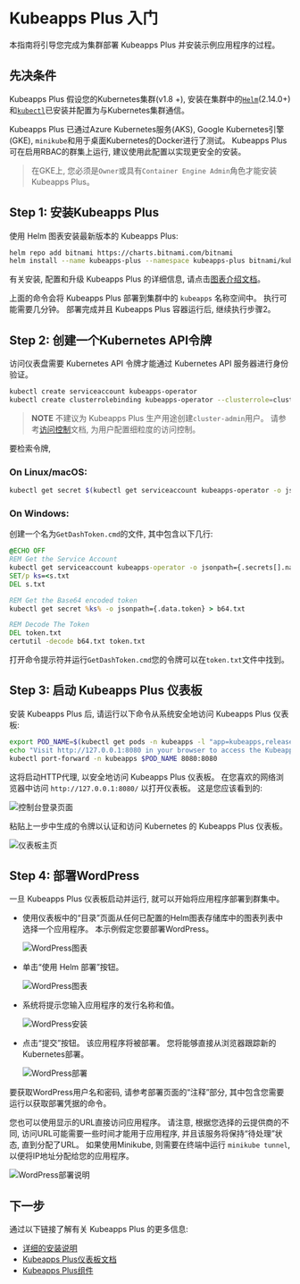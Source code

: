 # Kubeapps Plus 入门

本指南将引导您完成为集群部署 Kubeapps Plus 并安装示例应用程序的过程。

## 先决条件

Kubeapps Plus 假设您的Kubernetes集群(v1.8 +), 安装在集群中的[`Helm`](https://helm.sh/)(2.14.0+)和[`kubectl`](https://kubernetes.io/docs/tasks/tools/install-kubectl/)已安装并配置为与Kubernetes集群通信。 

Kubeapps Plus 已通过Azure Kubernetes服务(AKS), Google Kubernetes引擎(GKE), `minikube`和用于桌面Kubernetes的Docker进行了测试。 Kubeapps Plus 可在启用RBAC的群集上运行, 建议使用此配置以实现更安全的安装。

> 在GKE上, 您必须是`Owner`或具有`Container Engine Admin`角色才能安装Kubeapps Plus。

## Step 1: 安装Kubeapps Plus

使用 Helm 图表安装最新版本的 Kubeapps Plus: 

```bash
helm repo add bitnami https://charts.bitnami.com/bitnami
helm install --name kubeapps-plus --namespace kubeapps-plus bitnami/kubeapps
```

有关安装, 配置和升级 Kubeapps Plus 的详细信息, 请点击[图表介绍文档](../../chart/README.md)。

上面的命令会将 Kubeapps Plus 部署到集群中的 `kubeapps` 名称空间中。 执行可能需要几分钟。 部署完成并且 Kubeapps Plus 容器运行后, 继续执行步骤2。

## Step 2: 创建一个Kubernetes API令牌

访问仪表盘需要 Kubernetes API 令牌才能通过 Kubernetes API 服务器进行身份验证。

```bash
kubectl create serviceaccount kubeapps-operator
kubectl create clusterrolebinding kubeapps-operator --clusterrole=cluster-admin --serviceaccount=default:kubeapps-operator
```

> **NOTE** 不建议为 Kubeapps Plus 生产用途创建`cluster-admin`用户。 请参考[访问控制](/docs/user/access-control.md)文档, 为用户配置细粒度的访问控制。

要检索令牌, 

### On Linux/macOS:

```bash
kubectl get secret $(kubectl get serviceaccount kubeapps-operator -o jsonpath='{range .secrets[*]}{.name}{"\n"}{end}' | grep kubeapps-operator-token) -o jsonpath='{.data.token}' -o go-template='{{.data.token | base64decode}}' && echo
```

### On Windows:

创建一个名为`GetDashToken.cmd`的文件, 其中包含以下几行: 

```bat
@ECHO OFF
REM Get the Service Account
kubectl get serviceaccount kubeapps-operator -o jsonpath={.secrets[].name} > s.txt
SET/p ks=<s.txt
DEL s.txt

REM Get the Base64 encoded token
kubectl get secret %ks% -o jsonpath={.data.token} > b64.txt

REM Decode The Token
DEL token.txt
certutil -decode b64.txt token.txt
```

打开命令提示符并运行`GetDashToken.cmd`您的令牌可以在`token.txt`文件中找到。

## Step 3: 启动 Kubeapps Plus 仪表板

安装 Kubeapps Plus 后, 请运行以下命令从系统安全地访问 Kubeapps Plus 仪表板: 

```bash
export POD_NAME=$(kubectl get pods -n kubeapps -l "app=kubeapps,release=kubeapps" -o jsonpath="{.items[0].metadata.name}")
echo "Visit http://127.0.0.1:8080 in your browser to access the Kubeapps Plus Dashboard"
kubectl port-forward -n kubeapps $POD_NAME 8080:8080
```

这将启动HTTP代理, 以安全地访问 Kubeapps Plus 仪表板。 在您喜欢的网络浏览器中访问 `http://127.0.0.1:8080/` 以打开仪表板。 这是您应该看到的: 

![控制台登录页面](../img/dashboard-login.png)

粘贴上一步中生成的令牌以认证和访问 Kubernetes 的 Kubeapps Plus 仪表板。

![仪表板主页](../img/dashboard-home.png)

## Step 4: 部署WordPress

一旦 Kubeapps Plus 仪表板启动并运行, 就可以开始将应用程序部署到群集中。

- 使用仪表板中的“目录”页面从任何已配置的Helm图表存储库中的图表列表中选择一个应用程序。 本示例假定您要部署WordPress。

  ![WordPress图表](../img/wordpress-search.png)

- 单击“使用 Helm 部署”按钮。

  ![WordPress图表](../img/wordpress-chart.png)

- 系统将提示您输入应用程序的发行名称和值。

  ![WordPress安装](../img/wordpress-installation.png)

- 点击“提交”按钮。 该应用程序将被部署。 您将能够直接从浏览器跟踪新的Kubernetes部署。

  ![WordPress部署](../img/wordpress-deployment.png)

要获取WordPress用户名和密码, 请参考部署页面的“注释”部分, 其中包含您需要运行以获取部署凭据的命令。

您也可以使用显示的URL直接访问应用程序。 
请注意, 根据您选择的云提供商的不同, 访问URL可能需要一些时间才能用于应用程序, 并且该服务将保持“待处理”状态, 直到分配了URL。 
如果使用Minikube, 则需要在终端中运行 `minikube tunnel`, 以便将IP地址分配给您的应用程序。

![WordPress部署说明](../img/wordpress-notes.png)

## 下一步

通过以下链接了解有关 Kubeapps Plus 的更多信息: 

- [详细的安装说明](../../chart/README.md)
- [Kubeapps Plus仪表板文档](dashboard.md)
- [Kubeapps Plus组件](../architecture/overview.md)
